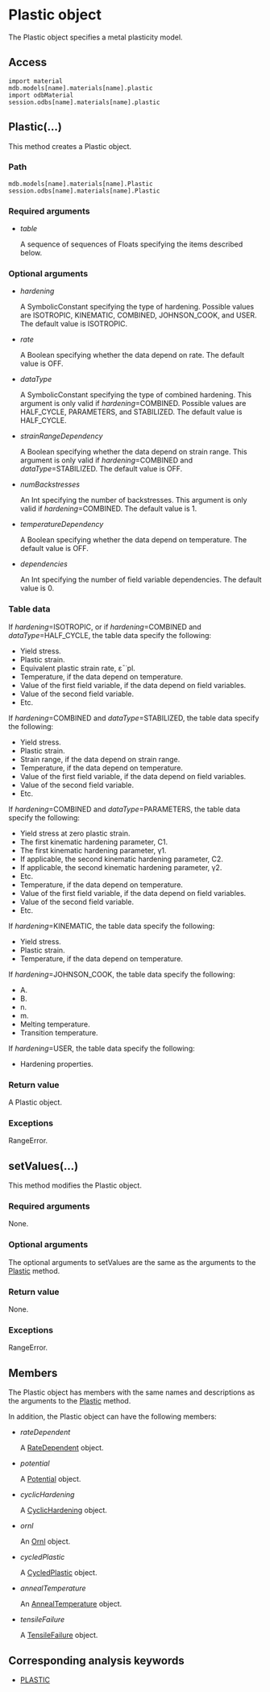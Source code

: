 # Plastic object

The Plastic object specifies a metal plasticity model.

## Access

```
import material
mdb.models[name].materials[name].plastic
import odbMaterial
session.odbs[name].materials[name].plastic
```

## Plastic(...)



This method creates a Plastic object.



### Path

```
mdb.models[name].materials[name].Plastic
session.odbs[name].materials[name].Plastic
```

### Required arguments

- *table*

  A sequence of sequences of Floats specifying the items described below.

### Optional arguments

- *hardening*

  A SymbolicConstant specifying the type of hardening. Possible values are ISOTROPIC, KINEMATIC, COMBINED, JOHNSON_COOK, and USER. The default value is ISOTROPIC.

- *rate*

  A Boolean specifying whether the data depend on rate. The default value is OFF.

- *dataType*

  A SymbolicConstant specifying the type of combined hardening. This argument is only valid if *hardening*=COMBINED. Possible values are HALF_CYCLE, PARAMETERS, and STABILIZED. The default value is HALF_CYCLE.

- *strainRangeDependency*

  A Boolean specifying whether the data depend on strain range. This argument is only valid if *hardening*=COMBINED and *dataType*=STABILIZED. The default value is OFF.

- *numBackstresses*

  An Int specifying the number of backstresses. This argument is only valid if *hardening*=COMBINED. The default value is 1.

- *temperatureDependency*

  A Boolean specifying whether the data depend on temperature. The default value is OFF.

- *dependencies*

  An Int specifying the number of field variable dependencies. The default value is 0.

### Table data

If *hardening*=ISOTROPIC, or if *hardening*=COMBINED and *dataType*=HALF_CYCLE, the table data specify the following:

- Yield stress.
- Plastic strain.
- Equivalent plastic strain rate, ε¯˙p⁢l.
- Temperature, if the data depend on temperature.
- Value of the first field variable, if the data depend on field variables.
- Value of the second field variable.
- Etc.

If *hardening*=COMBINED and *dataType*=STABILIZED, the table data specify the following:

- Yield stress.
- Plastic strain.
- Strain range, if the data depend on strain range.
- Temperature, if the data depend on temperature.
- Value of the first field variable, if the data depend on field variables.
- Value of the second field variable.
- Etc.

If *hardening*=COMBINED and *dataType*=PARAMETERS, the table data specify the following:

- Yield stress at zero plastic strain.
- The first kinematic hardening parameter, C1.
- The first kinematic hardening parameter, γ1.
- If applicable, the second kinematic hardening parameter, C2.
- If applicable, the second kinematic hardening parameter, γ2.
- Etc.
- Temperature, if the data depend on temperature.
- Value of the first field variable, if the data depend on field variables.
- Value of the second field variable.
- Etc.

If *hardening*=KINEMATIC, the table data specify the following:

- Yield stress.
- Plastic strain.
- Temperature, if the data depend on temperature.

If *hardening*=JOHNSON_COOK, the table data specify the following:

- A.
- B.
- n.
- m.
- Melting temperature.
- Transition temperature.

If *hardening*=USER, the table data specify the following:

- Hardening properties.

### Return value

A Plastic object.

### Exceptions

RangeError.



## setValues(...)



This method modifies the Plastic object.



### Required arguments

None.

### Optional arguments

The optional arguments to setValues are the same as the arguments to the [Plastic](https://help.3ds.com/2022/english/DSSIMULIA_Established/SIMACAEKERRefMap/simaker-c-plasticpyc.htm?ContextScope=all#simaker-plasticplasticpyc) method.

### Return value

None.

### Exceptions

RangeError.



## Members

The Plastic object has members with the same names and descriptions as the arguments to the [Plastic](https://help.3ds.com/2022/english/DSSIMULIA_Established/SIMACAEKERRefMap/simaker-c-plasticpyc.htm?ContextScope=all#simaker-plasticplasticpyc) method.

In addition, the Plastic object can have the following members:

- *rateDependent*

  A [RateDependent](https://help.3ds.com/2022/english/DSSIMULIA_Established/SIMACAEKERRefMap/simaker-c-ratedependentpyc.htm?ContextScope=all) object.

- *potential*

  A [Potential](https://help.3ds.com/2022/english/DSSIMULIA_Established/SIMACAEKERRefMap/simaker-c-potentialpyc.htm?ContextScope=all) object.

- *cyclicHardening*

  A [CyclicHardening](https://help.3ds.com/2022/english/DSSIMULIA_Established/SIMACAEKERRefMap/simaker-c-cyclichardeningpyc.htm?ContextScope=all) object.

- *ornl*

  An [Ornl](https://help.3ds.com/2022/english/DSSIMULIA_Established/SIMACAEKERRefMap/simaker-c-ornlpyc.htm?ContextScope=all) object.

- *cycledPlastic*

  A [CycledPlastic](https://help.3ds.com/2022/english/DSSIMULIA_Established/SIMACAEKERRefMap/simaker-c-cycledplasticpyc.htm?ContextScope=all) object.

- *annealTemperature*

  An [AnnealTemperature](https://help.3ds.com/2022/english/DSSIMULIA_Established/SIMACAEKERRefMap/simaker-c-annealtemperaturepyc.htm?ContextScope=all) object.

- *tensileFailure*

  A [TensileFailure](https://help.3ds.com/2022/english/DSSIMULIA_Established/SIMACAEKERRefMap/simaker-c-tensilefailurepyc.htm?ContextScope=all#simaker-c-tensilefailurepyc) object.



## Corresponding analysis keywords

- [PLASTIC](https://help.3ds.com/2022/english/DSSIMULIA_Established/SIMACAEKEYRefMap/simakey-r-plastic.htm?ContextScope=all#simakey-r-plastic)